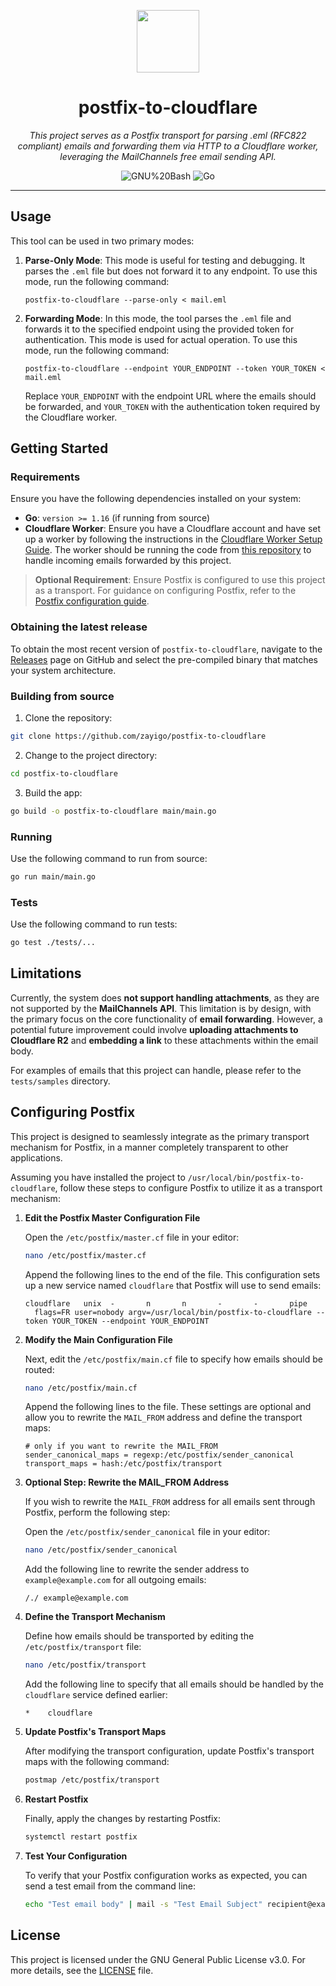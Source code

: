 <p align="center">
  <img src="https://www.gstatic.com/android/keyboard/emojikitchen/20210521/u1fa84/u1fa84_u1f48c.png" width="100" />
</p>
<p align="center">
    <h1 align="center">postfix-to-cloudflare</h1>
</p>
<p align="center">
    <em>This project serves as a Postfix transport for parsing .eml (RFC822 compliant) emails and forwarding them via HTTP to a Cloudflare worker, leveraging the MailChannels free email sending API.</em>
</p>
<p align="center">
	<img src="https://img.shields.io/badge/GNU%20Bash-4EAA25.svg?style=flat&logo=GNU-Bash&logoColor=white" alt="GNU%20Bash">
	<img src="https://img.shields.io/badge/Go-00ADD8.svg?style=flat&logo=Go&logoColor=white" alt="Go">
</p>

---

## Usage

This tool can be used in two primary modes:

1. **Parse-Only Mode**: This mode is useful for testing and debugging. It parses the `.eml` file but does not forward it to any endpoint. To use this mode, run the following command:
   ```
   postfix-to-cloudflare --parse-only < mail.eml
   ```
2. **Forwarding Mode**: In this mode, the tool parses the `.eml` file and forwards it to the specified endpoint using the provided token for authentication. This mode is used for actual operation. To use this mode, run the following command:
   ```
   postfix-to-cloudflare --endpoint YOUR_ENDPOINT --token YOUR_TOKEN < mail.eml
   ```
   Replace `YOUR_ENDPOINT` with the endpoint URL where the emails should be forwarded, and `YOUR_TOKEN` with the authentication token required by the Cloudflare worker.

## Getting Started

### Requirements

Ensure you have the following dependencies installed on your system:

- **Go**: `version >= 1.16` (if running from source)
- **Cloudflare Worker**: Ensure you have a Cloudflare account and have set up a worker by following the instructions in the [Cloudflare Worker Setup Guide](https://developers.cloudflare.com/workers/get-started/guide). The worker should be running the code from [this repository](https://github.com/Sh4yy/cloudflare-email) to handle incoming emails forwarded by this project.

> **Optional Requirement**: Ensure Postfix is configured to use this project as a transport. For guidance on configuring Postfix, refer to the [Postfix configuration guide](#configuring-postfix).

### Obtaining the latest release

To obtain the most recent version of `postfix-to-cloudflare`, navigate to the [Releases](https://github.com/zayigo/postfix-to-cloudflare/releases) page on GitHub and select the pre-compiled binary that matches your system
architecture.

### Building from source

1. Clone the repository:

```sh
git clone https://github.com/zayigo/postfix-to-cloudflare
```

2. Change to the project directory:

```sh
cd postfix-to-cloudflare
```

3. Build the app:

```sh
go build -o postfix-to-cloudflare main/main.go
```

### Running

Use the following command to run from source:

```sh
go run main/main.go
```

### Tests

Use the following command to run tests:

```sh
go test ./tests/...
```

## Limitations

Currently, the system does **not support handling attachments**, as they are not supported by the **MailChannels API**. This limitation is by design, with the primary focus on the core functionality of **email forwarding**. However, a potential future improvement could involve **uploading attachments to Cloudflare R2** and **embedding a link** to these attachments within the email body.

For examples of emails that this project can handle, please refer to the `tests/samples` directory.

## Configuring Postfix

This project is designed to seamlessly integrate as the primary transport mechanism for Postfix, in a manner completely transparent to other applications.

Assuming you have installed the project to `/usr/local/bin/postfix-to-cloudflare`, follow these steps to configure Postfix to utilize it as a transport mechanism:

1. **Edit the Postfix Master Configuration File**

   Open the `/etc/postfix/master.cf` file in your editor:

   ```sh
   nano /etc/postfix/master.cf
   ```

   Append the following lines to the end of the file. This configuration sets up a new service named `cloudflare` that Postfix will use to send emails:

   ```
   cloudflare   unix  -       n       n       -       -       pipe
     flags=FR user=nobody argv=/usr/local/bin/postfix-to-cloudflare --token YOUR_TOKEN --endpoint YOUR_ENDPOINT
   ```

2. **Modify the Main Configuration File**

   Next, edit the `/etc/postfix/main.cf` file to specify how emails should be routed:

   ```sh
   nano /etc/postfix/main.cf
   ```

   Append the following lines to the file. These settings are optional and allow you to rewrite the `MAIL_FROM` address and define the transport maps:

   ```
   # only if you want to rewrite the MAIL_FROM
   sender_canonical_maps = regexp:/etc/postfix/sender_canonical
   transport_maps = hash:/etc/postfix/transport
   ```

3. **Optional Step: Rewrite the MAIL_FROM Address**

   If you wish to rewrite the `MAIL_FROM` address for all emails sent through Postfix, perform the following step:

   Open the `/etc/postfix/sender_canonical` file in your editor:

   ```sh
   nano /etc/postfix/sender_canonical
   ```

   Add the following line to rewrite the sender address to `example@example.com` for all outgoing emails:

   ```
   /./ example@example.com
   ```

4. **Define the Transport Mechanism**

   Define how emails should be transported by editing the `/etc/postfix/transport` file:

   ```sh
   nano /etc/postfix/transport
   ```

   Add the following line to specify that all emails should be handled by the `cloudflare` service defined earlier:

   ```
   *    cloudflare
   ```

5. **Update Postfix's Transport Maps**

   After modifying the transport configuration, update Postfix's transport maps with the following command:

   ```sh
   postmap /etc/postfix/transport
   ```

6. **Restart Postfix**

   Finally, apply the changes by restarting Postfix:

   ```sh
   systemctl restart postfix
   ```

7. **Test Your Configuration**

   To verify that your Postfix configuration works as expected, you can send a test email from the command line:

   ```sh
   echo "Test email body" | mail -s "Test Email Subject" recipient@example.com
   ```

## License

This project is licensed under the GNU General Public License v3.0. For more details, see the [LICENSE](https://github.com/zayigo/postfix-to-cloudflare/blob/main/LICENSE) file.

